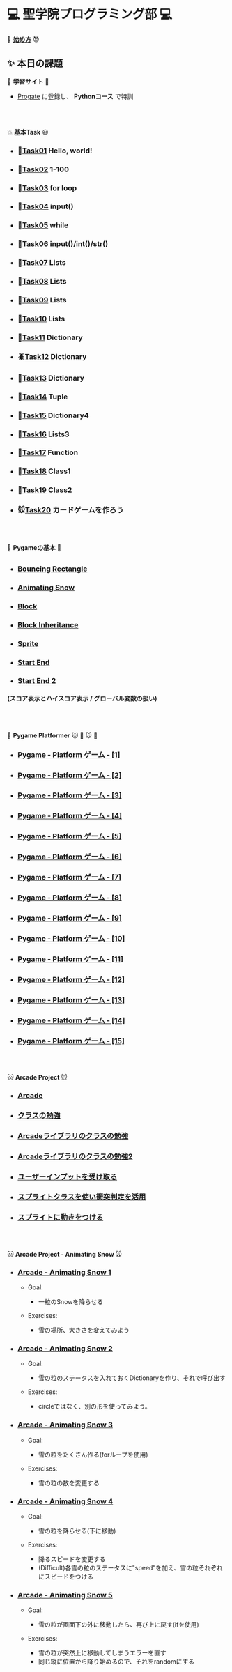 # :computer: 聖学院プログラミング部 :computer:
 
:imp: [**始め方**](https://github.com/Seigakuin/todays_task/blob/master/Environment.md) :smiling_imp: 


## :sparkles: 本日の課題


:hatching_chick: <b> 学習サイト </b> :dash:
 

+ [Progate](https://prog-8.com/) に登録し、 **Pythonコース** で特訓



<br></br>


 
:boom: <b>基本Task</b> :smiley:

### 
+ ### :whale2:[Task01](https://github.com/Seigakuin/todays_task/blob/master/task_projects/task01.md) Hello, world!
+ ### :dolphin:[Task02](https://github.com/Seigakuin/todays_task/blob/master/task_projects/task02.md) 1-100
+ ### :dragon:[Task03](https://github.com/Seigakuin/todays_task/blob/master/task_projects/task03.md) for loop
+ ### :mouse2:[Task04](https://github.com/Seigakuin/todays_task/blob/master/task_projects/task04.md) input()
+ ### :leopard:[Task05](https://github.com/Seigakuin/todays_task/blob/master/task_projects/task05.md) while
+ ### :crocodile:[Task06](https://github.com/Seigakuin/todays_task/blob/master/task_projects/task06.md) input()/int()/str()
+ ### :tiger2:[Task07](https://github.com/Seigakuin/todays_task/blob/master/task_projects/task07.md) Lists
+ ### :monkey:[Task08](https://github.com/Seigakuin/todays_task/blob/master/task_projects/task08.md) Lists
+ ### :horse:[Task09](https://github.com/Seigakuin/todays_task/blob/master/task_projects/task09.md) Lists
+ ### :blowfish:[Task10](https://github.com/Seigakuin/todays_task/blob/master/task_projects/task10.md) Lists
+ ### :koala:[Task11](https://github.com/Seigakuin/todays_task/blob/master/task_projects/task11.md) Dictionary
+ ### :beetle:[Task12](https://github.com/Seigakuin/todays_task/blob/master/task_projects/task12.md) Dictionary
+ ### :baby_chick:[Task13](https://github.com/Seigakuin/todays_task/blob/master/task_projects/task13.md) Dictionary
+ ### :frog:[Task14](https://github.com/Seigakuin/todays_task/blob/master/task_projects/task14.md) Tuple
+ ### :dog:[Task15](https://github.com/Seigakuin/todays_task/blob/master/task_projects/task15_Dictionary.md) Dictionary4   
+ ### :wolf:[Task16](https://github.com/Seigakuin/todays_task/blob/master/task_projects/task16_List.md) Lists3        
+ ### :rabbit:[Task17](https://github.com/Seigakuin/todays_task/blob/master/task_projects/task17_Function.md) Function      
+ ### :water_buffalo:[Task18](https://github.com/Seigakuin/todays_task/blob/master/task_projects/task18_Class1.md) Class1        
+ ### :bug:[Task19](https://github.com/Seigakuin/todays_task/blob/master/task_projects/task19_Class2.md) Class2        
+ ### :mouse:[Task20](https://github.com/Seigakuin/todays_task/blob/master/task_projects/task20_Class3_Cards.md) カードゲームを作ろう



<br></br>


:snake: <b>Pygameの基本</b> :snake:
 

## 

+ ### [Bouncing Rectangle](https://github.com/Seigakuin/todays_task/blob/master/pygame_projects/pygame_bouncingrectangle.md) 

+ ### [Animating Snow](https://github.com/Seigakuin/todays_task/blob/master/pygame_projects/pygame_animatingsnow.md) 

+ ### [Block](https://github.com/Seigakuin/todays_task/blob/master/pygame_projects/pygame_block.md) 

+ ### [Block Inheritance](https://github.com/Seigakuin/todays_task/blob/master/pygame_projects/pygame_block_inheritance.md) 

+ ### [Sprite](https://github.com/Seigakuin/todays_task/blob/master/pygame_projects/pygame_sprite.md)

+ ### [Start End](https://github.com/Seigakuin/todays_task/blob/master/pygame_projects/pygame_startend.md)

+ ### [Start End 2](https://github.com/Seigakuin/todays_task/blob/master/pygame_projects/blocks_sf.py)
#### (スコア表示とハイスコア表示 / グローバル変数の扱い)

<br></br>

:snake: <b>Pygame Platformer</b> :cat: :dog: :mouse: :hamster:

+ ### [Pygame - Platform ゲーム - [1]](https://qiita.com/sf_/items/bccd0df2416571e2a937) 
+ ### [Pygame - Platform ゲーム - [2]](https://qiita.com/sf_/items/f635870e2d2d2921becf) 
+ ### [Pygame - Platform ゲーム - [3]](https://qiita.com/sf_/items/cbef581265e490f5c58d) 
+ ### [Pygame - Platform ゲーム - [4]](https://qiita.com/sf_/items/fe11d6cf4929694121a1) 
+ ### [Pygame - Platform ゲーム - [5]](https://qiita.com/sf_/items/71fd105b95670cb3028f) 
+ ### [Pygame - Platform ゲーム - [6]](https://qiita.com/sf_/items/d9c51ba4c67bfdd1448f) 
+ ### [Pygame - Platform ゲーム - [7]](https://qiita.com/sf_/items/aa41e26ae099c532f752) 
+ ### [Pygame - Platform ゲーム - [8]](https://qiita.com/sf_/items/3e47f856459da7909fa9) 
+ ### [Pygame - Platform ゲーム - [9]](https://qiita.com/sf_/items/aa85bff48cc99ff503d7)
+ ### [Pygame - Platform ゲーム - [10]](https://qiita.com/sf_/items/c2616693902088740c10)
+ ### [Pygame - Platform ゲーム - [11]](https://qiita.com/sf_/items/a9114bb8aaeba62fef48)
+ ### [Pygame - Platform ゲーム - [12]](https://qiita.com/sf_/items/36d4270043829072c181)
+ ### [Pygame - Platform ゲーム - [13]](https://qiita.com/sf_/items/8b40d6124a1a0b9d9708)
+ ### [Pygame - Platform ゲーム - [14]](https://qiita.com/sf_/items/fc5727666b3baa62ecbb)
+ ### [Pygame - Platform ゲーム - [15]](https://qiita.com/sf_/items/43a97c8681516f68aa8a)

<br></br>


 
:cat: <b> Arcade Project </b> :mouse:
 
 
 
+ ### [Arcade](https://github.com/Seigakuin/todays_task/blob/master/task_projects/Task-%20arcade%E3%83%A9%E3%82%A4%E3%83%96%E3%83%A9%E3%83%AA%E3%81%A7%E5%9B%B3%E5%BD%A2%E6%8F%8F%E7%94%BB.md)

+ ### [クラスの勉強](https://github.com/Seigakuin/todays_task/blob/master/task_projects/arcade_proj/arcade01.md)


+ ### [Arcadeライブラリのクラスの勉強](https://github.com/Seigakuin/todays_task/blob/master/task_projects/arcade_proj/arcade02.md)


+ ### [Arcadeライブラリのクラスの勉強2](https://github.com/Seigakuin/todays_task/blob/master/task_projects/arcade_proj/arcade03.md)

+ ### [ユーザーインプットを受け取る](https://github.com/Seigakuin/todays_task/blob/master/task_projects/arcade_proj/arcade04.md)

+ ### [スプライトクラスを使い衝突判定を活用](https://github.com/Seigakuin/todays_task/blob/master/task_projects/arcade_proj/arcade05.md)

+ ### [スプライトに動きをつける](https://github.com/Seigakuin/todays_task/blob/master/task_projects/arcade_proj/arcade06.md)



<br></br>

:cat: <b> Arcade Project - Animating Snow </b> :mouse:

+ ### [Arcade - Animating Snow 1](https://github.com/Seigakuin/todays_task/blob/master/py_arcade/animating_snow_folder/animating_snow_1.py)
    - Goal:
        - 一粒のSnowを降らせる

    - Exercises:
        - 雪の場所、大きさを変えてみよう


+ ### [Arcade - Animating Snow 2](https://github.com/Seigakuin/todays_task/blob/master/py_arcade/animating_snow_folder/animating_snow_2.py)
    - Goal:
        - 雪の粒のステータスを入れておくDictionaryを作り、それで呼び出す

    - Exercises:
        - circleではなく、別の形を使ってみよう。


+ ### [Arcade - Animating Snow 3](https://github.com/Seigakuin/todays_task/blob/master/py_arcade/animating_snow_folder/animating_snow_3.py)
    - Goal:
        - 雪の粒をたくさん作る(forループを使用)

    - Exercises:
        - 雪の粒の数を変更する


+ ### [Arcade - Animating Snow 4](https://github.com/Seigakuin/todays_task/blob/master/py_arcade/animating_snow_folder/animating_snow_4.py)

    - Goal:
        - 雪の粒を降らせる(下に移動)

    - Exercises:
        - 降るスピードを変更する
        - (Difficult)各雪の粒のステータスに"speed"を加え、雪の粒それぞれにスピードをつける 


+ ### [Arcade - Animating Snow 5](https://github.com/Seigakuin/todays_task/blob/master/py_arcade/animating_snow_folder/animating_snow_5.py)

    - Goal:
        - 雪の粒が画面下の外に移動したら、再び上に戻す(ifを使用)

    - Exercises:
        - 雪の粒が突然上に移動してしまうエラーを直す
        - 同じ縦に位置から降り始めるので、それをrandomにする